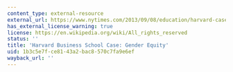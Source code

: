 ```yaml
---
content_type: external-resource
external_url: https://www.nytimes.com/2013/09/08/education/harvard-case-study-gender-equity.html
has_external_license_warning: true
license: https://en.wikipedia.org/wiki/All_rights_reserved
status: ''
title: 'Harvard Business School Case: Gender Equity'
uid: 1b3c5e7f-ce81-43a2-bac8-570c7fa9e6ef
wayback_url: ''
---
```

